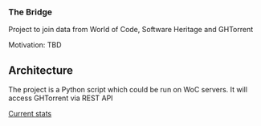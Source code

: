 

### The Bridge

Project to join data from World of Code, Software Heritage and GHTorrent

Motivation: TBD

Architecture
-------------

The project is a Python script which could be run on WoC servers.
It will access GHTorrent via REST API



[Current stats](https://docs.google.com/presentation/d/1WO1nndSWvORCwUQVsdqQy4rKRgWpLDzhAnR-D5gsBTE/edit#slide=id.p)
